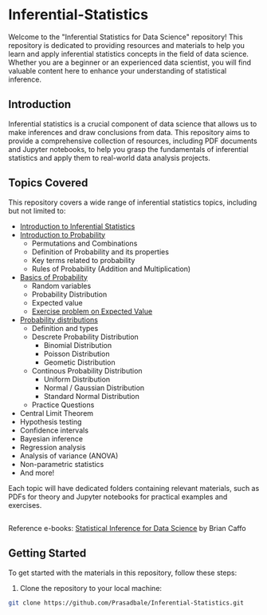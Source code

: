 # Inferential-Statistics


Welcome to the "Inferential Statistics for Data Science" repository! This repository is dedicated to providing resources and materials to help you learn and apply inferential statistics concepts in the field of data science. Whether you are a beginner or an experienced data scientist, you will find valuable content here to enhance your understanding of statistical inference.


## Introduction

Inferential statistics is a crucial component of data science that allows us to make inferences and draw conclusions from data. This repository aims to provide a comprehensive collection of resources, including PDF documents and Jupyter notebooks, to help you grasp the fundamentals of inferential statistics and apply them to real-world data analysis projects.

## Topics Covered

This repository covers a wide range of inferential statistics topics, including but not limited to:

- [Introduction to Inferential Statistics](https://github.com/Prasadbale/Inferential-Statistics/blob/main/00%20Introduction.pdf)
- [Introduction to Probability](https://github.com/Prasadbale/Inferential-Statistics/blob/main/01%20Introduction%20to%20Probability.pdf)
    - Permutations and Combinations
    - Definition of Probability and its properties
    - Key terms related to probability
    - Rules of Probability (Addition and Multiplication)
- [Basics of Probability](https://github.com/Prasadbale/Inferential-Statistics/blob/main/02%20Basics%20of%20Probability.pdf)
    - Random variables
    - Probability Distribution
    - Expected value
    - [Exercise problem on Expected Value](https://github.com/Prasadbale/Inferential-Statistics/blob/main/Probability%20-%20Practice%20Questions%20-%20Expected%20Value.ipynb)
- [Probability distributions](https://github.com/Prasadbale/Inferential-Statistics/blob/main/03%20Probability%20Distributions.pdf)
    - Definition and types
    - Descrete Probability Distribution
        - Binomial Distribution
        - Poisson Distribution
        - Geometic Distribution
    - Continous Probability Distribution
        - Uniform Distribution
        - Normal / Gaussian Distribution
        - Standard Normal Distribution
    - Practice Questions
- Central Limit Theorem
- Hypothesis testing
- Confidence intervals
- Bayesian inference
- Regression analysis
- Analysis of variance (ANOVA)
- Non-parametric statistics
- And more!

Each topic will have dedicated folders containing relevant materials, such as PDFs for theory and Jupyter notebooks for practical examples and exercises.

##
Reference e-books:
[Statistical Inference for Data Science](https://leanpub.com/LittleInferenceBook) by Brian Caffo 

## Getting Started

To get started with the materials in this repository, follow these steps:

1. Clone the repository to your local machine:

```bash
git clone https://github.com/Prasadbale/Inferential-Statistics.git
